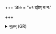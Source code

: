 +++
title = "०१ द्यौश् च नः"

+++
<details><summary>मूलम् (GR)</summary>

द्यौश् च नः पिता पृथिवी च माता-  
-अग्निश् च नृचक्षा जातवेदाः ।  
ते तक्मानम् अधराञ्चं न्यञ्चं  
दशाह्नम् अस्यन्त्व् अधि दूरम् अस्मत् ॥
</details>